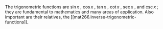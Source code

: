 
The trigonometric functions are $\sin{x}$ , $\cos{x}$ , $\tan{x}$ , $\cot{x}$ , $\sec{x}$ , and $\csc{x}$ ; they are fundamental to mathematics and many areas of application. Also important are their relatives, the [[mat266.inverse-trigonometric-functions]].
